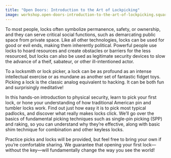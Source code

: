 ```yaml
---
title: "Open Doors: Introduction to the Art of Lockpicking"
image: workshop.open-doors-introduction-to-the-art-of-lockpicking.square.png
---
```


To most people, locks often symbolize permanence, safety, or ownership, and they can serve critical social functions, such as demarcating public space from private space. Like all other technologies, locks can be used for good or evil ends, making them inherently political. Powerful people use locks to hoard resources and create obstacles or barriers for the less resourced, but locks can also be used as legitimate security devices to slow the advance of a theif, sabateur, or other ill-intentioned actor.

To a locksmith or lock picker, a lock can be as profound as an intense intellectual exercise or as mundane as another set of fantastic fidget toys. Picking a lock is the classic analog equivalent to hacking. It can be both fun and surprisingly meditative!

In this hands-on introduction to physical security, learn to pick your first lock, or hone your understanding of how traditional American pin and tumbler locks work. Find out just how easy it is to pick most typical padlocks, and discover what really makes locks click. We&rsquo;ll go over the basics of fundamental picking techniques such as single-pin picking (SPP) and raking, so you can understand why they&rsquo;re effective, along with basic shim technique for combination and other keyless locks.

Practice picks and locks will be provided, but feel free to bring your own if you&rsquo;re comfortable sharing. We guarantee that opening your first lock&mdash;without the key&mdash;will fundamentally change the way you see the world!

